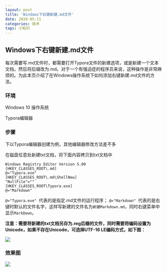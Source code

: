 ```yaml
---
layout: post
title: 'Windows下右键新建.md文件'
date: 2020-05-11
categories: 技术
tags: 小知识
---
```


## Windows下右键新建.md文件

每次需要写.md文件时，都需要打开Typora文件的新建选项，或是新建一个文本文档，然后将后缀改为.md。对于一个有强迫症的程序员来说，这种操作是非常麻烦的。为此本页介绍了在Windows操作系统下如何添加右键新建.md文件的方法。

### 环境

Windows 10 操作系统

Typora编辑器

### 步骤

下以Typora编辑器创建为例，其他编辑器修改方法差不多

在磁盘任意处新建txt文档，将下面内容拷贝到txt文档中

```
Windows Registry Editor Version 5.00
[HKEY_CLASSES_ROOT\.md]
@="Typora.exe"
[HKEY_CLASSES_ROOT\.md\ShellNew]
"NullFile"=""
[HKEY_CLASSES_ROOT\Typora.exe]
@="Markdown"
```

`@="Typora.exe" `代表的是指定.md文件的运行程序；
`@="Markdown" `代表的是右键时默认的文件名字，这样写新建的文件名为`新建Markdown.md`，同时右键菜单中显示`MarkDown`。

**注意：需要将新建的txt文档另存为.reg后缀的文件，同时需要将编码设置为Unicode，如果不存在Unicode，可选择UTF-16 LE编码方式，如下图：**

![](https://www.bladchan.ml/assets/img/mdsavesetting.png)

### 效果图

![](https://www.bladchan.ml/assets/img/mdresult.png)